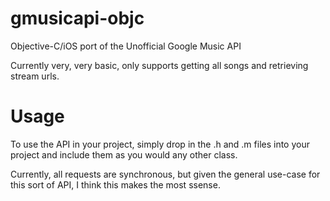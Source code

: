 gmusicapi-objc
==============

Objective-C/iOS port of the Unofficial Google Music API

Currently very, very basic, only supports getting all songs and retrieving stream urls.




Usage
==============

To use the API in your project, simply drop in the .h and .m files into your project and include them as you would any other
class.

Currently, all requests are synchronous, but given the general use-case for this sort of API, I think this makes the most ssense. 
